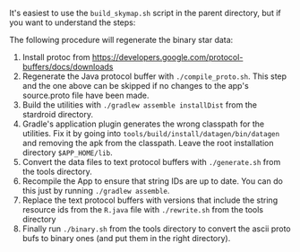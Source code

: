 It's easiest to use the `build_skymap.sh` script in the parent directory, but if you want
to understand the steps:

The following procedure will regenerate the binary star data:
  1.  Install protoc from https://developers.google.com/protocol-buffers/docs/downloads
  1.  Regenerate the Java protocol buffer with `./compile_proto.sh`.  This step and the one above can be skipped if no changes to the app's source.proto file have been made. 
  1.  Build the utilities with `./gradlew assemble installDist` from the stardroid directory.
  1.  Gradle's application plugin generates the wrong classpath for the utilities.  Fix it
  by going into `tools/build/install/datagen/bin/datagen` and removing the apk from the classpath.
  Leave the root installation directory `$APP_HOME/lib`.
  1.  Convert the data files to text protocol buffers with `./generate.sh` from the tools directory.
  1.  Recompile the App to ensure that string IDs are up to date.  You can do this just by running `./gradlew assemble`.
  1.  Replace the text protocol buffers with versions that include the string resource ids from the `R.java` file with `./rewrite.sh` from the tools directory
  1.  Finally run `./binary.sh` from the tools directory to convert the ascii proto bufs to binary ones (and put them in the right directory).
